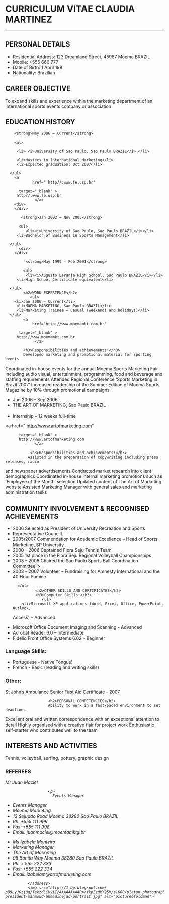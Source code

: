 <!DOCTYPE html>
<html>
<head>
<meta name="description" content="[artifact01.html]">

  <meta charset="utf-8">
  <meta name="viewport" content="width=device-width">
  <title>JS Bin</title>
</head>
  <body> 
    <h1>CURRICULUM VITAE CLAUDIA MARTINEZ</h1>
    <hr>
      
   
  <h2>PERSONAL DETAILS</h2>
      <ul>
        <li>Residential Address:   123 Dreamland Street, 45987 Moema BRAZIL</li>
         <li>Mobile:          +555 666 777</li>
         <li>Date of Birth:         1  April 198</li>
         <li>Nationality:           Brazilian</li>
      </ul>
      <h2>CAREER OBJECTIVE</h2>
        To expand skills and experience within the marketing department of an 
international sports events company or association
        <h2>EDUCATION HISTORY</h2>
        
      
        <strong>May 2006 – Current</strong> 

        <ul>
           
         <li> <i>University of Sao Paulo, Sao Paulo BRAZIL</i> </li>
            
         <li>Masters in International Marketing</li>
         <li>Expected graduation: Oct 2007</li>
           
      </ul>
        <a
                href=" http//:www.fe.usp.br"
          
          target="_blank" > 
         http//:www.fe.usp.br
                 </a>
        <div>
        </div>
          
           <strong>Jan 2002 – Nov 2005</strong>
          
          <ul>
             <li><i>University of Sao Paulo, Sao Paulo BRAZIL</i></li>
         <li>Bachelor of Business in Sports Management</li>
           
      </ul>
          <div>
        </div>
          
             <strong>May 1999 – Feb 2001</strong>
            
            <ul>
             <li><i>Augusto Laranja High School, Sao Paulo BRAZIL</i></li>
         <li>High School Certificate equivalent</li>
           
      </ul>
            <h2>WORK EXPERIENCE</h2>
               <ul>
        <li>Jan 2006 – Current</li>
         <li>MOEMA MARKETING, Sao Paulo BRAZIL</li>
         <li>Marketing Trainee – Casual (weekends and holidays)</li>
      </ul>
            <a
                href="http://www.moemamkt.com.br"
          
          target="_blank" > 
         http://www.moemamkt.com.br
                 </a>
          
            <h3>Responsibilities and achievements:</h3>
            Developed marketing and promotional material for sporting events
Coordinated in-house events for the annual Moema Sports Marketing Fair 
including audio visual, entertainment, programming, food and beverage and 
staffing requirements
Attended Regional Conference ‘Sports Marketing in Brazil 2007’
Increased readership of the Summer Edition of Moema Sports Magazine by 10% 
through promotional campaigns
            <div>
            </div>
               <ul>
        <li>Jun 2006 – Sep 2006</li>
                 <li>THE ART OF MARKETING, Sao Paulo BRAZIL</li>     
         <li>Internship – 12 weeks full-time</li>
      </ul>
                <a
                href=" http://www.artofmarketing.com"
          
          target="_blank" > 
          http://www.artofmarketing.com
                 </a>
              
               <h3>Responsibilities and achievements:</h3>
              Assisted in the preparation of copywriting including press releases, radio 
and newspaper advertisements
Conducted market research into client demographics
Coordinated in-house internal marketing promotions such as ‘Employee of 
the Month’ selection
Updated content of The Art of Marketing website
Assisted Marketing Manager with general sales and marketing administration 
tasks
    <h2>COMMUNITY INVOLVEMENT & RECOGNISED ACHIEVEMENTS</h2>
                 <ul>
        <li>2006     Selected as President of University Recreation and Sports </li>
         <li>Representative CouncilL</li>
         <li>2005/2007          Commendation for Academic Excellence – Head of Sports 
Marketing, SP University</li>
         <li>2000 – 2006            Captained Flora Seju Tennis Team</li>
          <li>2005             1st place in the Flora Seju Regional Volleyball Championships</li>
                    <li>2003 – 2006      Chaired the Sao Paolo Sports Ball Coordination Committeeli>
                    <li>2003 – 2007            Volunteer – Fundraising for Amnesty International 
and the 40 Hour Famine</li>

      </ul>
              <h2>OTHER SKILLS AND CERTIFICATES</h2>
              <h3>Computer Skills:</h3>
                 <ul>
        <li>Microsoft XP applications (Word, Excel, Office, PowerPoint, Outlook, 
Access) – Advanced</li>
         <li>Microsoft Office Document Imaging and Scanning - Advanced</li>
         <li>Acrobat Reader 6.0 – Intermediate</li>
         <li>Fidelio Front Office Systems 6.02 – Beginner</li>
      </ul>
               <h3>Language Skills:</h3>
                     <ul>
        <li>Portuguese - Native Tongue)</li>
         <li>French - Basic (reading and writing skills)</li>
              </ul>
                       <h3>Other:</h3>
                       St John’s Ambulance Senior First Aid Certificate - 2007
                       
                       <h2>PERSONAL COMPETENCIES</h2>
                       Ability to work in a fast-paced environment to set deadlines
Excellent oral and written correspondence with an exceptional attention to 
detail
Highly organised with a creative flair for project work
Enthusiastic self-starter who contributes well to the team
                       <h2>INTERESTS AND ACTIVITIES</h2>
                       Tennis, volleyball, surfing, pottery, graphic design
                       <h3>REFEREES</h3>
              <address>
                       Mr Juan Maciel
                    
                       <p>
                         Events Manager
<ul>
  <li>Events Manager</li>
         <li>Moema Marketing</li>
         <li>13 Sejuado Road
Moema 38280
Sao Paulo BRAZIL</li>
         <li>Ph:   +555 111 999</li>
  <li>Fax: +555 111 998</li>
  <li>Email: juanmaciel@moemamktg.br</li>
      </ul>
              <p>
                 <ul>
        <li>Ms Izabela Monteiro</li>
         <li>Marketing Manager</li>
         <li>The Art of Marketing</li>
         <li>98 Bonita Way
Moema 38280
Sao Paulo BRAZIL</li>
                   <li>Ph: + 555 222 333</li>
                   <li>Fax: +555 222 334</li>
                   <li>Email: izabelam@artofmarketing.com</li>
      </ul>
              
              </address>
              <img src="http://1.bp.blogspot.com/-pB9LyJGzjUg/TeXzdLiUyiI/AAAAAAAAAPA/YkpZzdMY25M/s1600/platon_photographer-president-mahmoud-ahmadinejad-portrait.jpg" alt="pictureofoldman">
            
              
</html>
